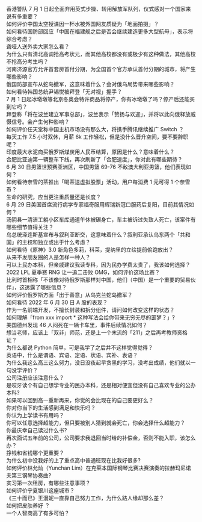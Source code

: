 香港警队 7 月 1 日起全面弃用英式步操、转用解放军队列，仪式感对一个国家来说有多重要？  
如何评价中国太空授课因一杯水被外国网友质疑为「地面拍摄」？  
如何看待国防部回应「中国在福建舰之后是否会继续建造更多大型航母」，表示将综合考虑？  
聋哑人送外卖大家怎么看？  
为什么只有清北高调抢高考状元，而其他高校都没有或极少有这种做法，其他高校不抢高分考生吗？  
河南济源官方允许首套房首付分期，为全国首个官方承认首付分期的城市，将产生哪些影响？  
俄国防部宣布从蛇岛撤军，这意味着什么？会对俄乌局势带来哪些影响？  
如何看待韩国总统尹锡悦被拜登「无对视」握手？  
7 月 1 日起冰墩墩等北京冬奥会特许商品将停产，你有冰墩墩了吗？停产后还能买到它吗？  
拜登称「将在波兰建立军事总部」，波兰表示「赞扬与欢迎」，并将以此向俄释放威慑信号。会产生何种影响？  
如何评价任天堂称中国主机市场没有那么大，将携手腾讯继续推广 Switch ？  
每天工作 7.5 小时双休，月薪 6k 工作轻松，但是没什么晋升空间，要不要辞职呢？  
印度最大水泥商买俄罗斯煤炭用人民币结算，原因是什么？意味着什么？  
合肥比亚迪第一辆整车下线，再次刷新了「合肥速度」，你对此有哪些期待？  
6 月 30 日男篮世预赛亚洲区，中国男篮 69-76 不敌澳大利亚男篮，他们表现如何？  
如何看待奈雪的茶推出「喝茶送虚拟股票」活动，用户每消费 1 元可得 1 个奈雪币？  
生命的研究，应当更注重质量还是长度？  
6 月 29 日美国首席流行病学专家福奇服用辉瑞新冠口服药后复阳，目前其情况如何？  
汤阴县一清洁工躺小区车库通道午休被碾身亡，车主被诉过失致人死亡，该案件有哪些细节值得关注？  
乌总统泽连斯基宣布与叙利亚断交，这意味着什么？叙利亚承认乌东两个「共和国」的主权和独立或出于什么考虑？  
如何看待《原神》3.0 新角色多莉，科莱，提纳里的立绘提前偷跑放出？  
从来不发朋友圈的人是怎样一种人？  
可以上民办本科，但亲戚建议我读专科，因为民办学费太贵了，我该如何选择？  
2022 LPL 夏季赛 RNG 让一追二击败 OMG，如何评价这场比赛？  
比利时首相称「不该像对待俄罗斯那样对中国，他们（中国）是一个重要的贸易伙伴」，这透露了哪些信息？  
如何评价俄罗斯方面「出于善意」从乌克兰蛇岛撤军？  
如何看待 2022 年 6 月 30 日 A 股的表现？  
作为一名前端开发，不擅长封装和拆分组件，请问如何改变这样的状态？  
如何理解「from xxx import * 这种写法会给你带来无穷无尽的噩梦？」?  
美国德州发现 46 人闷死在一辆卡车里，事件后续情况如何？  
想当老师，应该上「双非」师范，还是上一个末流的「211」之后再考教师资格证？  
为什么都说 Python 简单，可是我学了之后并不这样觉得觉得？  
英语中，什么是谓语、宾语、定语、状语、宾补、表语？  
为什么我这么高三这么努力，没日没夜起早贪黑的学习，没考出成绩，他们就以一句没学评价？  
公司注册应该注意什么？  
是咬牙读个有自己想学专业的民办本科，还是相对便宜但没有自己喜欢专业的公办本科?  
如果可以回到高一重新再来，你觉的会比现在的自己要更好么？  
你对你当下的生活感到满足和快乐吗？  
你认为上学读书有用吗？  
你可以任意选择超能力，但只要被别人猜到就会死亡，你会选择什么超能力？  
你最庆幸自己读过什么书?  
再次面试五年前的公司，公司要求我退回当时给的补偿金，否则不能入职，该怎么办？  
挣钱和省钱哪个更重要？  
为什么初中没我好的上了重点高中普通班现在比我好很多?  
如何评价林允灿（Yunchan Lim）在克莱本国际钢琴比赛决赛演奏的拉赫玛尼诺夫第三钢琴协奏曲?  
实习第一次租房，有哪些注意事项？  
如何评价宁夏银川这座城市？  
《三十而已》王漫妮一直靠自己努力工作，为什么路人缘却那么差？  
如何把皮肤养好 ？  
一个人智商高了有多可怕？  
